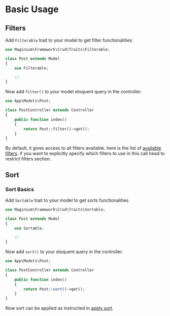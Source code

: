 # Basic Usage

## Filters

Add `Filterable` trait to your model to get filter functionalities.

```php
use Maginium\Framework\Crud\Traits\Filterable;

class Post extends Model
{
    use Filterable;

    //
}
```

Now add `filter()` to your model eloquent query in the controller.

```php
use App\Models\Post;

class PostController extends Controller
{
    public function index()
    {
        return Post::filter()->get();
    }
}
```

By default, it gives access to all filters available. here is the list of
[available filters](../../../../the-basics/crud/filters-and-sorts/broken-reference/). if you want to explicitly specify which filters to use in this
call head to restrict filters section.

## Sort

### Sort Basics

Add `Sortable` trait to your model to get sorts functionalities.

```php
use Maginium\Framework\Crud\Traits\Sortable;

class Post extends Model
{
    use Sortable;

    //
}
```

Now add `sort()` to your eloquent query in the controller.

```php
use App\Models\Post;

class PostController extends Controller
{
    public function index()
    {
        return Post::sort()->get();
    }
}
```

Now sort can be applied as instructed in [apply sort](js-examples/apply-sort.md).
